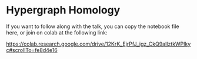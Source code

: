 # Hypergraph Homology

If you want to follow along with the talk, you can copy the notebook file here, or join on colab at the following link:

https://colab.research.google.com/drive/12KrK_EjrPfJ_jgz_CkQ9alIztkWPlkyc#scrollTo=fe8d4e16
